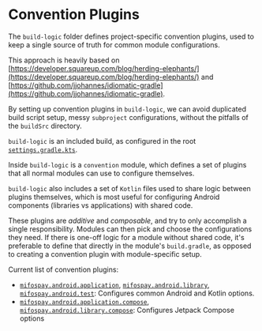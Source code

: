 # Convention Plugins

The `build-logic` folder defines project-specific convention plugins, used to keep a single
source of truth for common module configurations.

This approach is heavily based on
[https://developer.squareup.com/blog/herding-elephants/](https://developer.squareup.com/blog/herding-elephants/)
and
[https://github.com/jjohannes/idiomatic-gradle](https://github.com/jjohannes/idiomatic-gradle).

By setting up convention plugins in `build-logic`, we can avoid duplicated build script setup,
messy `subproject` configurations, without the pitfalls of the `buildSrc` directory.

`build-logic` is an included build, as configured in the root
[`settings.gradle.kts`](../settings.gradle.kts).

Inside `build-logic` is a `convention` module, which defines a set of plugins that all normal
modules can use to configure themselves.

`build-logic` also includes a set of `Kotlin` files used to share logic between plugins themselves,
which is most useful for configuring Android components (libraries vs applications) with shared
code.

These plugins are *additive* and *composable*, and try to only accomplish a single responsibility.
Modules can then pick and choose the configurations they need.
If there is one-off logic for a module without shared code, it's preferable to define that directly
in the module's `build.gradle`, as opposed to creating a convention plugin with module-specific
setup.

Current list of convention plugins:

- [`mifospay.android.application`](convention/src/main/kotlin/AndroidApplicationConventionPlugin.kt),
  [`mifospay.android.library`](convention/src/main/kotlin/AndroidLibraryConventionPlugin.kt),
  [`mifospay.android.test`](convention/src/main/kotlin/AndroidTestConventionPlugin.kt):
  Configures common Android and Kotlin options.
- [`mifospay.android.application.compose`](convention/src/main/kotlin/AndroidApplicationComposeConventionPlugin.kt),
  [`mifospay.android.library.compose`](convention/src/main/kotlin/AndroidLibraryComposeConventionPlugin.kt):
  Configures Jetpack Compose options
